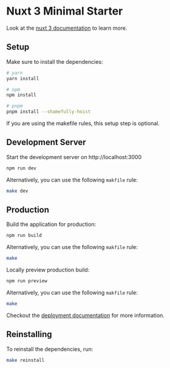 # Nuxt 3 Minimal Starter

Look at the [nuxt 3 documentation](https://v3.nuxtjs.org) to learn more.

## Setup

Make sure to install the dependencies:

```bash
# yarn
yarn install

# npm
npm install

# pnpm
pnpm install --shamefully-hoist
```

If you are using the makefile rules, this setup step is optional.

## Development Server

Start the development server on http://localhost:3000

```bash
npm run dev
```

Alternatively, you can use the following `makfile` rule:

```bash
make dev
```

## Production

Build the application for production:

```bash
npm run build
```

Alternatively, you can use the following `makfile` rule:

```bash
make
```

Locally preview production build:

```bash
npm run preview
```

Alternatively, you can use the following `makfile` rule:

```bash
make
```

Checkout the [deployment documentation](https://v3.nuxtjs.org/guide/deploy/presets) for more information.

## Reinstalling

To reinstall the dependencies, run:

```bash
make reinstall
```
